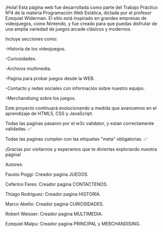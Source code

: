 ¡Hola!
Esta página web fue desarrollada como parte del Trabajo Práctico N°4 de la materia Programación Web Estática, dictada por el profesor Ezequiel Widerman.
El sitio está inspirado en grandes empresas de videojuegos, como Nintendo, y fue creado para que puedas disfrutar de una amplia variedad de juegos arcade clásicos y modernos.

Incluye secciones como:

-Historia de los videojuegos.

-Curiosidades.

-Archivos multimedia.

-Pagina para probar juegos desde la WEB.

-Contacto y redes sociales con información sobre nuestro equipo.

-Merchandising sobre los juegos.

Este proyecto continuará evolucionando a medida que avancemos en el aprendizaje de HTML5, CSS y JavaScript.

Todas las paginas pasaron por el w3c validator, y estan correctamente validadas. ✅

Todas las paginas cumplen con las etiquetas "meta" obligatorias. ✅

¡Gracias por visitarnos y esperamos que te diviertas explorando nuestra página!

Autores:

Fausto Poggi: Creador pagina JUEGOS.

Ceferino Fares: Creador pagina CONTACTENOS.

Thiago Rodriguez: Creador pagina HISTORIA.

Marco Abello: Creador pagina CURIOSIDADES.

Robert Weisser: Creador pagina MULTIMEDIA.

Ezequiel Malpu: Creador pagina PRINCIPAL y MERCHANDISING.
